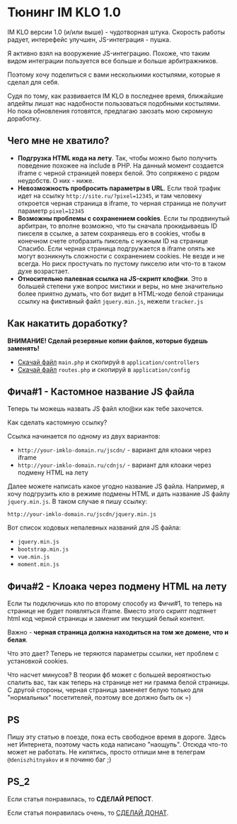 # Тюнинг IM KLO 1.0

IM KLO версии 1.0 (и/или выше) - чудотворная штука.
Скорость работы радует, интерефейс улучшен, JS-интеграция - пушка. 

Я активно взял на вооружение JS-интеграцию.
Похоже, что таким видом интеграции пользуется все больше и больше арбитражников.

Поэтому хочу поделиться с вами несколькими костылями, которые я сделал для себя.

Судя по тому, как развивается IM KLO в последнее время, ближайшие апдейты
лишат нас надобности пользоваться подобными костылями. Но пока обновления готовятся,
предлагаю заюзать мою скромную доработку. 

## Чего мне не хватило?

- **Подгрузка HTML кода на лету**. 
Так, чтобы можно было получить поведение похожее на include в PHP.
На данный момент создается iframe с черной страницей поверх белой.
Это сопряжено с рядом неудобств. О них - ниже.
- **Невозможность пробросить параметры в URL**. Если твой трафик идет на ссылку
`http://site.ru/?pixel=12345`, и там человеку откроется черная страница в iframe,
то черная страница не получит параметр `pixel=12345`
- **Возможны проблемы с сохранением cookies**. Если ты продвинутый арбитран, то вполне возможно, что
ты сначала прокидываешь ID пикселя в ссылке, а затем сохраняешь его в cookies, чтобы в конечном счете отобразить
пиксель с нужным ID на странице Спасибо. Если черная страница подгружается в iframe опять же могут возникнуть сложности
с сохранением cookies. Не везде и не всегда. Но риск простучать по пустому пикселю или что-то в таком духе возрастает.
- **Относительно палевная ссылка на JS-скрипт кло@ки**. Это в большей степени
уже вопрос мистики и веры, но мне значительно более приятно думать, что
бот видит в HTML-коде белой страницы ссылку на фиктивный файл `jquery.min.js`, нежели `tracker.js`

## Как накатить доработку?

**ВНИМАНИЕ! Сделай резервные копии файлов, которые будешь заменять!**

- [Скачай файл](http://yandex.ru) `main.php` и скопируй в `application/controllers`
- [Скачай файл](http://yandex.ru) `routes.php` и скопируй в `application/config`

## Фича#1 - Кастомное название JS файла

Теперь ты можешь назвать JS файл кло@ки как тебе захочется.

Как сделать кастомную ссылку?

Ссылка начинается по одному из двух вариантов:

- `http://your-imklo-domain.ru/jscdn/` - вариант для клоаки через iframe
- `http://your-imklo-domain.ru/cdnjs/` - вариант для клоаки через подмену HTML на лету

Далее можете написать какое угодно название JS файла. Например, я хочу 
подгрузить кло в режиме подмены HTML и дать название JS файлу `jquery.min.js`. В таком случае я пишу ссылку:

 `http://your-imklo-domain.ru/jscdn/jquery.min.js`
 
 Вот список ходовых непалевных названий для JS файла:
 
 - `jquery.min.js`
 - `bootstrap.min.js`
 - `vue.min.js`
 - `moment.min.js`
 
 ## Фича#2 - Клоака через подмену HTML на лету
 
 Если ты подключишь кло по второму способу из Фичи#1, то теперь на странице
 не будет появляться iframe. Вместо этого скрипт подтянет html код черной страницы и заменит
 им текущий белый контент.
 
 Важно - **черная страница должна находиться на том же домене, что и белая**.
 
 Что это дает? Теперь не теряются параметры ссылки, нет проблем с установкой cookies.
 
 Что насчет минусов? В теории фб может c большей вероятностью спалить вас, так как теперь на странице нет ни грамма белой страницы.
 С другой стороны, черная страница заменяет белую только для "нормальных" посетителей, поэтому все должно быть ок =)
 
 ## PS
 
 Пишу эту статью в поезде, пока есть свободное время в дороге. Здесь нет Интернета, поэтому часть кода написано "наощупь".
 Отсюда что-то может не работать. Не кипятись, просто отпиши мне в телеграм `@deniszhitnyakov` и я починю баг ;)
 
 ## PS_2
 
 Если статья понравилась, то **СДЕЛАЙ РЕПОСТ**.
 
 Если статья понравилась очень, то [СДЕЛАЙ ДОНАТ](https://yandex.ru).
 
